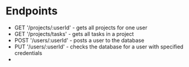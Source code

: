# Endpoints

* GET '/projects/:userId' - gets all projects for one user
* GET '/projects/tasks' - gets all tasks in a project
* POST '/users/:userId' - posts a user to the database
* PUT '/users/:userId' - checks the database for a user with specified credentials
* 